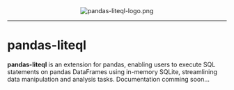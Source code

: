 <div align="center">
    <img src="https://forgineer.pythonanywhere.com/static/pandas_liteql/pandas-liteql-logo.png" alt="pandas-liteql-logo.png"><br>
</div>

---

# pandas-liteql
**pandas-liteql** is an extension for pandas, enabling users to execute SQL statements on pandas DataFrames using in-memory SQLite, streamlining data manipulation and analysis tasks. Documentation comming soon...
